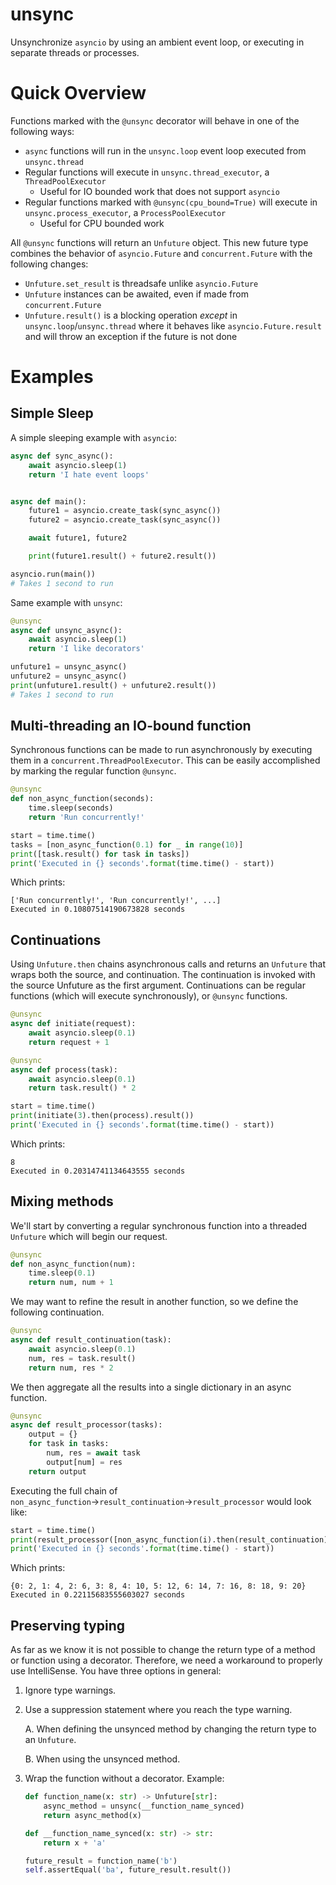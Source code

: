 # unsync
Unsynchronize `asyncio` by using an ambient event loop, or executing in separate threads or processes.

# Quick Overview

Functions marked with the `@unsync` decorator will behave in one of the following ways:
* `async` functions will run in the `unsync.loop` event loop executed from `unsync.thread`
* Regular functions will execute in `unsync.thread_executor`, a `ThreadPoolExecutor`
  * Useful for IO bounded work that does not support `asyncio`
* Regular functions marked with `@unsync(cpu_bound=True)` will execute in `unsync.process_executor`, a `ProcessPoolExecutor`
  * Useful for CPU bounded work

All `@unsync` functions will return an `Unfuture` object.
This new future type combines the behavior of `asyncio.Future` and `concurrent.Future` with the following changes:
* `Unfuture.set_result` is threadsafe unlike `asyncio.Future`
* `Unfuture` instances can be awaited, even if made from `concurrent.Future`
* `Unfuture.result()` is a blocking operation *except* in `unsync.loop`/`unsync.thread` where
    it behaves like `asyncio.Future.result` and will throw an exception if the future is not done

# Examples
## Simple Sleep
A simple sleeping example with `asyncio`:
```python
async def sync_async():
    await asyncio.sleep(1)
    return 'I hate event loops'


async def main():
    future1 = asyncio.create_task(sync_async())
    future2 = asyncio.create_task(sync_async())

    await future1, future2

    print(future1.result() + future2.result())

asyncio.run(main())
# Takes 1 second to run
```

Same example with `unsync`:
```python
@unsync
async def unsync_async():
    await asyncio.sleep(1)
    return 'I like decorators'

unfuture1 = unsync_async()
unfuture2 = unsync_async()
print(unfuture1.result() + unfuture2.result())
# Takes 1 second to run
```

## Multi-threading an IO-bound function
Synchronous functions can be made to run asynchronously by executing them in a `concurrent.ThreadPoolExecutor`.
This can be easily accomplished by marking the regular function `@unsync`.
```python
@unsync
def non_async_function(seconds):
    time.sleep(seconds)
    return 'Run concurrently!'

start = time.time()
tasks = [non_async_function(0.1) for _ in range(10)]
print([task.result() for task in tasks])
print('Executed in {} seconds'.format(time.time() - start))
```
Which prints:

    ['Run concurrently!', 'Run concurrently!', ...]
    Executed in 0.10807514190673828 seconds

## Continuations
Using `Unfuture.then` chains asynchronous calls and returns an `Unfuture` that wraps both the source, and continuation.
The continuation is invoked with the source Unfuture as the first argument.
Continuations can be regular functions (which will execute synchronously), or `@unsync` functions.
```python
@unsync
async def initiate(request):
    await asyncio.sleep(0.1)
    return request + 1

@unsync
async def process(task):
    await asyncio.sleep(0.1)
    return task.result() * 2

start = time.time()
print(initiate(3).then(process).result())
print('Executed in {} seconds'.format(time.time() - start))
```
Which prints:

    8
    Executed in 0.20314741134643555 seconds

## Mixing methods

We'll start by converting a regular synchronous function into a threaded `Unfuture` which will begin our request.
```python
@unsync
def non_async_function(num):
    time.sleep(0.1)
    return num, num + 1
```
We may want to refine the result in another function, so we define the following continuation.
```python
@unsync
async def result_continuation(task):
    await asyncio.sleep(0.1)
    num, res = task.result()
    return num, res * 2
```
We then aggregate all the results into a single dictionary in an async function.
```python
@unsync
async def result_processor(tasks):
    output = {}
    for task in tasks:
        num, res = await task
        output[num] = res
    return output
```
Executing the full chain of `non_async_function`&rightarrow;`result_continuation`&rightarrow;`result_processor` would look like:
```python
start = time.time()
print(result_processor([non_async_function(i).then(result_continuation) for i in range(10)]).result())
print('Executed in {} seconds'.format(time.time() - start))
```

Which prints:

    {0: 2, 1: 4, 2: 6, 3: 8, 4: 10, 5: 12, 6: 14, 7: 16, 8: 18, 9: 20}
    Executed in 0.22115683555603027 seconds

## Preserving typing
As far as we know it is not possible to change the return type of a method or function using a decorator.
Therefore, we need a workaround to properly use IntelliSense. You have three options in general:

1. Ignore type warnings.
2. Use a suppression statement where you reach the type warning.

    A. When defining the unsynced method by changing the return type to an `Unfuture`.
    
    B. When using the unsynced method.
    
3. Wrap the function without a decorator. Example:
    ```python 
    def function_name(x: str) -> Unfuture[str]:
        async_method = unsync(__function_name_synced)
        return async_method(x)

    def __function_name_synced(x: str) -> str:
        return x + 'a'

    future_result = function_name('b')
    self.assertEqual('ba', future_result.result())
   ```

